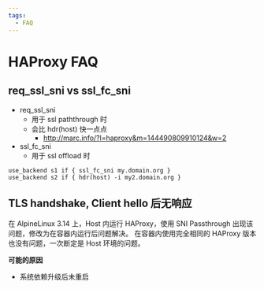 ```yaml
---
tags:
  - FAQ
---
```


# HAProxy FAQ

## req_ssl_sni vs ssl_fc_sni

- req_ssl_sni
  - 用于 ssl paththrough 时
  - 会比 hdr(host) 快一点点
    - http://marc.info/?l=haproxy&m=144490809910124&w=2
- ssl_fc_sni
  - 用于 ssl offload 时

```haproxy
use_backend s1 if { ssl_fc_sni my.domain.org }
use_backend s2 if { hdr(host) -i my2.domain.org }
```

## TLS handshake, Client hello 后无响应

在 AlpineLinux 3.14 上，Host 内运行 HAProxy，使用 SNI Passthrough 出现该问题，修改为在容器内运行后问题解决。
在容器内使用完全相同的 HAProxy 版本也没有问题，一次断定是 Host 环境的问题。

**可能的原因**

- 系统依赖升级后未重启
